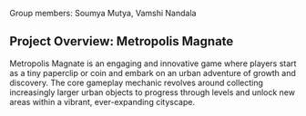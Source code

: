 Group members: Soumya Mutya, Vamshi Nandala 

## Project Overview: Metropolis Magnate 
Metropolis Magnate is an engaging and innovative game where players start as a tiny paperclip or coin and embark on an urban adventure of growth and discovery. The core gameplay mechanic revolves around collecting increasingly larger urban objects to progress through levels and unlock new areas within a vibrant, ever-expanding cityscape.

